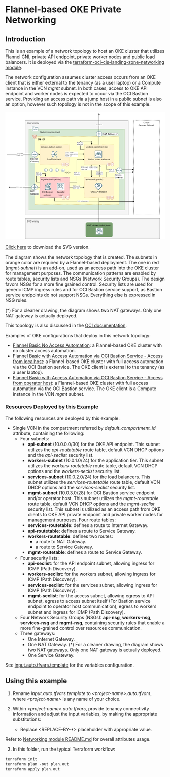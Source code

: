 <!-- BEGIN_TF_DOCS -->
# Flannel-based OKE Private Networking

## Introduction

This is an example of a network topology to host an OKE cluster that utilizes Flannel CNI, private API endpoint, private worker nodes and public load balancers. It is deployed via the [terraform-oci-cis-landing-zone-networking module](https://github.com/oracle-quickstart/terraform-oci-cis-landing-zone-networking). 

The network configuration assumes cluster access occurs from an OKE client that is either external to the tenancy (as a user laptop) or a Compute instance in the VCN *mgmt* subnet. In both cases, access to OKE API endpoint and worker nodes is expected to occur via the OCI Bastion service. Providing an access path via a jump host in a public subnet is also an option, however such topology is not in the scope of this example. 

![Flannel_Network_Topology](diagrams/oke-flannel-network.drawio.png)

[Click here](./diagrams/oke-flannel-network.drawio.svg) to download the SVG version.

The diagram shows the network topology that is created. The subnets in orange color are required by a Flannel-based deployment. The one in red (*mgmt-subnet*) is an add-on, used as an access path into the OKE cluster for management purposes. The communication patterns are enabled by route tables, security lists and NSGs (Network Security Groups). The design favors NSGs for a more fine grained control. Security lists are used for generic ICMP ingress rules and for OCI Bastion service support, as Bastion service endpoints do not support NSGs. Everything else is expressed in NSG rules.

(\*) For a cleaner drawing, the diagram shows two NAT gateways. Only one NAT gateway is actually deployed.

This topology is also discussed in the [OCI documentation](https://docs.oracle.com/en-us/iaas/Content/ContEng/Concepts/contengnetworkconfigexample.htm#example-flannel-cni-privatek8sapi_privateworkers_publiclb).

Examples of OKE configurations that deploy in this network topology:
- [Flannel Basic No Access Automation](https://github.com/oracle-quickstart/terraform-oci-secure-workloads/tree/main/cis-oke/examples/flannel/basic): a Flannel-based OKE cluster with no cluster access automation.
- [Flannel Basic with Access Automation via OCI Bastion Service - Access from localhost](https://github.com/oracle-quickstart/terraform-oci-secure-workloads/tree/main/cis-oke/examples/flannel/bastion-svc-access-via-localhost): a Flannel-based OKE cluster with full access automation via the OCI Bastion service. The OKE client is external to the tenancy (as a user laptop).
- [Flannel Basic with Access Automation via OCI Bastion Service - Access from operator host](https://github.com/oracle-quickstart/terraform-oci-secure-workloads/tree/main/cis-oke/examples/flannel/bastion-svc-access-via-operator-host): a Flannel-based OKE cluster with full access automation via the OCI Bastion service. The OKE client is a Compute instance in the VCN *mgmt* subnet.

### Resources Deployed by this Example

The following resources are deployed by this example:

- Single VCN in the compartment referred by *default_compartment_id* attribute, containing the following:
    - Four subnets:
        - **api-subnet** (10.0.0.0/30) for the OKE API endpoint. This subnet utilizes the *api-routetable* route table, default VCN DHCP options and the *api-seclist* security list.
        - **workers-subnet** (10.0.1.0/24) for the application tier. This subnet utilizes the *workers-routetable* route table, default VCN DHCP options and the *workers-seclist* security list.
        - **services-subnet** (10.0.2.0/24) for the load balancers. This subnet utilizes the *services-routetable* route table, default VCN DHCP options and the *services-seclist* security list.
        - **mgmt-subnet** (10.0.3.0/28) for OCI Bastion service endpoint and/or operator host. This subnet utilizes the *mgmt-routetable* route table, default VCN DHCP options and the *mgmt-seclist* security list. This subnet is utilized as an access path from OKE clients to OKE API private endpoint and private worker nodes for management purposes.
    Four route tables:
        - **services-routetable**: defines a route to Internet Gateway.
        - **api-routetable**: defines a route to Service Gateway.
        - **workers-routetable**: defines two routes:
            - a route to NAT Gateway.
            - a route to Service Gateway.   
        - **mgmt-routetable**: defines a route to Service Gateway.   
    - Four security lists:
        - **api-seclist**: for the API endpoint subnet, allowing ingress for ICMP (Path Discovery).
        - **workers-seclist**: for the workers subnet, allowing ingress for ICMP (Path Discovery).
        - **services-seclist**: for the services subnet, allowing ingress for ICMP (Path Discovery).
        - **mgmt-seclist**: for the access subnet, allowing egress to API subnet, egress to access subnet itself (For Bastion service endpoint to operator host communication), egress to workers subnet and ingress for ICMP (Path Discovery).
    - Four Network Security Groups (NSGs): **api-nsg**, **workers-nsg**, **services-nsg** and **mgmt-nsg**, containing security rules that enable a more fine-grained control over resources communication.    
    - Three gateways:
        - One Internet Gateway.
        - One NAT Gateway. (\*) For a cleaner drawing, the diagram shows two NAT gateways. Only one NAT gateway is actually deployed.
        - One Service Gateway.

See [input.auto.tfvars.template](./input.auto.tfvars.template) for the variables configuration.

## Using this example
1. Rename *input.auto.tfvars.template* to *\<project-name\>.auto.tfvars*, where *\<project-name\>* is any name of your choice.

2. Within *\<project-name\>.auto.tfvars*, provide tenancy connectivity information and adjust the input variables, by making the appropriate substitutions:
   - Replace \<REPLACE-BY-\*\> placeholder with appropriate value. 
   
Refer to [Networking module README.md](https://github.com/oracle-quickstart/terraform-oci-cis-landing-zone-networking/blob/main/README.md) for overall attributes usage.

3. In this folder, run the typical Terraform workflow:
```
terraform init
terraform plan -out plan.out
terraform apply plan.out
```


